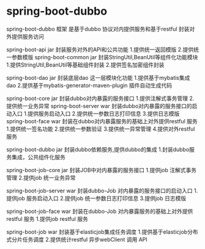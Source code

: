 # spring-boot-dubbo
spring-boot-dubbo 框架 是基于dubbo 协议对内提供服务和基于restful 封装对外提供服务访问

spring-boot-api  jar 封装服务对外的API和公共功能
1.提供统一返回模版
2.提供统一参数模版
spring-boot-common jar 封装StringUtil,BeanUtil等组件化功能模块
1.提供StringUtil,BeanUtil等基础组件封装
2.提供签名加密组件封装

spring-boot-dao jar 封装底层dao 这一层模块化功能
1.提供基于mybatis集成dao
2.提供基于mybatis-generator-maven-plugin 插件自动生成代码

spring-boot-core jar 封装dubbo对内暴露的服务接口
1.提供注解式事务管理
2.提供统一业务异常
spring-boot-server war 封装dubbo对内暴露的服务接口的启动入口
1.提供服务启动入口
2.提供统一参数日志打印信息
3.提供日志模版
spring-boot-face war 封装在dubbo对内暴露服务的基础上对外提供restful 服务
1.提供统一签名功能
2.提供统一参数验证
3.提供统一异常管理
4.提供对外restful 服务

spring-boot-dubbo jar 封装dubbo依赖服务,提供dubbo的集成
1.封装dubbo服务集成，公共组件化服务

spring-boot-job-core jar 封装JOB中对内暴露的服务接口
1.提供job 注解式事务管理
2.提供job 统一业务异常

spring-boot-job-server war 封装dubbo-Job 对内暴露的服务接口的启动入口
1.提供job 服务启动入口
2.提供job 统一参数日志打印信息
3.提供job 日志模版

spring-boot-job-face war 封装在dubbo-Job 对内暴露服务的基础上对外提供restful 服务
1.提供job restful 服务

spring-boot-job war 封装基于elasticjob集成任务调度
1.提供基于elasticjob分布式分片任务调度
2.提供统计restful 异步webClient 调用 API








